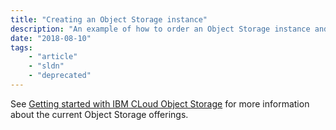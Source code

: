```yaml
---
title: "Creating an Object Storage instance"
description: "An example of how to order an Object Storage instance and interact via the API."
date: "2018-08-10"
tags:
    - "article"
    - "sldn"
    - "deprecated"
---
```


See [Getting started with IBM CLoud Object Storage](https://cloud.ibm.com/docs/services/cloud-object-storage?topic=cloud-object-storage-getting-started-cli-#getting-started-cli-) for more information about the current Object Storage offerings.